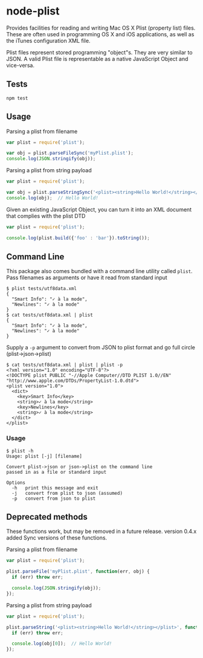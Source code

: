 # node-plist

Provides facilities for reading and writing Mac OS X Plist (property list) files. These are often used in programming OS X and iOS applications, as well as the iTunes
configuration XML file.

Plist files represent stored programming "object"s. They are very similar
to JSON. A valid Plist file is representable as a native JavaScript Object and vice-versa.

## Tests
`npm test`

## Usage
Parsing a plist from filename
``` javascript
var plist = require('plist');

var obj = plist.parseFileSync('myPlist.plist');
console.log(JSON.stringify(obj));
```

Parsing a plist from string payload
``` javascript
var plist = require('plist');

var obj = plist.parseStringSync('<plist><string>Hello World!</string></plist>');
console.log(obj);  // Hello World!
```

Given an existing JavaScript Object, you can turn it into an XML document that complies with the plist DTD

``` javascript
var plist = require('plist');

console.log(plist.build({'foo' : 'bar'}).toString());
```

## Command Line

This package also comes bundled with a command line utility called `plist`.  Pass filenames as arguments
or have it read from standard input

```
$ plist tests/utf8data.xml
{
  "Smart Info": "✓ à la mode",
  "Newlines": "✓ à la mode"
}
$ cat tests/utf8data.xml | plist
{
  "Smart Info": "✓ à la mode",
  "Newlines": "✓ à la mode"
}
```

Supply a `-p` argument to convert from JSON to plist format and go full circle (plist->json->plist)

```
$ cat tests/utf8data.xml | plist | plist -p
<?xml version="1.0" encoding="UTF-8"?>
<!DOCTYPE plist PUBLIC "-//Apple Computer//DTD PLIST 1.0//EN" "http://www.apple.com/DTDs/PropertyList-1.0.dtd">
<plist version="1.0">
  <dict>
    <key>Smart Info</key>
    <string>✓ à la mode</string>
    <key>Newlines</key>
    <string>✓ à la mode</string>
  </dict>
</plist>
```

### Usage

```
$ plist -h
Usage: plist [-j] [filename]

Convert plist->json or json->plist on the command line
passed in as a file or standard input

Options
  -h   print this message and exit
  -j   convert from plist to json (assumed)
  -p   convert from json to plist
```

## Deprecated methods
These functions work, but may be removed in a future release. version 0.4.x added Sync versions of these functions.

Parsing a plist from filename
``` javascript
var plist = require('plist');

plist.parseFile('myPlist.plist', function(err, obj) {
  if (err) throw err;

  console.log(JSON.stringify(obj));
});
```

Parsing a plist from string payload
``` javascript
var plist = require('plist');

plist.parseString('<plist><string>Hello World!</string></plist>', function(err, obj) {
  if (err) throw err;

  console.log(obj[0]);  // Hello World!
});
```
